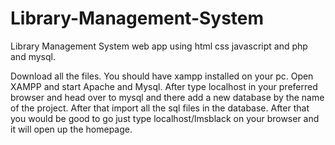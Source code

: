 # Library-Management-System
Library Management System web app using html css javascript and php and mysql.


Download all the files. You should have xampp installed on your pc. Open XAMPP and start Apache and Mysql. After type localhost in your preferred browser and head over to mysql and there add a new database by the name of the project. After that import all the sql files in the database. After that you would be good to go just type localhost/lmsblack  on your browser and it will open up the homepage.



